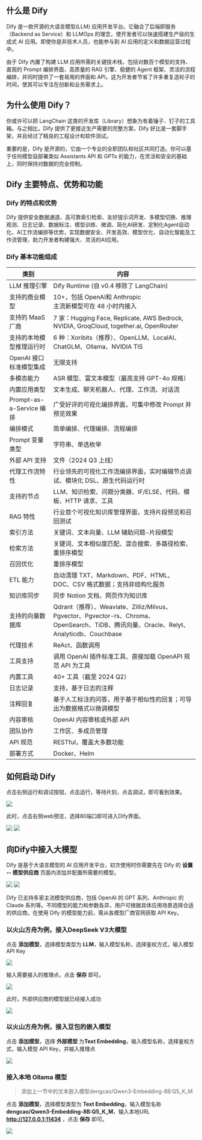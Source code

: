 ## 什么是 Dify

Dify 是一款开源的大语言模型(LLM) 应用开发平台。它融合了后端即服务（Backend as Service）和 LLMOps 的理念，使开发者可以快速搭建生产级的生成式 AI 应用。即使你是非技术人员，也能参与到 AI 应用的定义和数据运营过程中。

由于 Dify 内置了构建 LLM 应用所需的关键技术栈，包括对数百个模型的支持、直观的 Prompt 编排界面、高质量的 RAG 引擎、稳健的 Agent 框架、灵活的流程编排，并同时提供了一套易用的界面和 API。这为开发者节省了许多重复造轮子的时间，使其可以专注在创新和业务需求上。

## 为什么使用 Dify？
你或许可以把 LangChain 这类的开发库（Library）想象为有着锤子、钉子的工具箱。与之相比，Dify 提供了更接近生产需要的完整方案，Dify 好比是一套脚手架，并且经过了精良的工程设计和软件测试。

重要的是，Dify 是开源的，它由一个专业的全职团队和社区共同打造。你可以基于任何模型自部署类似 Assistants API 和 GPTs 的能力，在灵活和安全的基础上，同时保持对数据的完全控制。

## Dify 主要特点、优势和功能
### Dify 的特点和优势
Dify 提供安全数据通道、高可靠索引检索、友好提示词开发、多模型切换、推理观测、日志记录、数据标注、模型训练、微调、简化AI研发、定制化Agent自动化、AI工作流编排等优势，实现数据安全、开发高效、模型优化、自动化智能及工作流管理，助力开发者构建强大、灵活的AI应用。

### Dify 基本功能组成

|类别|	内容|
|---|---|
|LLM 推理引擎	|Dify Runtime (自 v0.4 移除了 LangChain)
|支持的商业模型	|10+，包括 OpenAI和 Anthropic <br>主流新模型可在 48 小时内接入|
|支持的 MaaS 厂商	|7 家：Hugging Face, Replicate, AWS Bedrock, NVIDIA, GroqCloud, together.ai, OpenRouter|
|支持的本地模型推理运行时	|6 种：Xoribits（推荐）、OpenLLM、LocalAI、ChatGLM、Ollama、NVIDIA TIS|
|OpenAI 接口标准模型集成	|无限支持|
|多模态能力	|ASR 模型、富文本模型（最高支持 GPT-4o 规格）|
|内置应用类型	|文本生成、聊天机器人、代理、工作流、对话流|
|Prompt-as-a-Service 编排	|广受好评的可视化编排界面，可集中修改 Prompt 并预览效果|
|编排模式	|简单编排、代理编排、流程编排|
|Prompt 变量类型	|字符串、单选枚举|
|外部 API 支持	|文件（2024 Q3 上线）|
|代理工作流特性	|行业领先的可视化工作流编排界面，实时编辑节点调试、模块化 DSL、原生代码运行时|
|支持的节点	|LLM、知识检索、问题分类器、IF/ELSE、代码、模板、HTTP 请求、工具|
|RAG 特性	|行业首个可视化知识库管理界面，支持片段预览和召回测试|
|索引方法	|关键词、文本向量、LLM 辅助问题-片段模型|
|检索方法	|关键词、文本相似度匹配、混合搜索、多路径检索、重排序模型|
|召回优化	|重排序模型|
|ETL 能力	|自动清理 TXT、Markdown、PDF、HTML、DOC、CSV 格式数据；支持非结构化服务|
|知识库同步	|同步 Notion 文档、网页作为知识库|
|支持的向量数据库	|Qdrant（推荐）、Weaviate、Zilliz/Milvus、Pgvector、Pgvector-rs、Chroma、OpenSearch、TiDB、腾讯向量、Oracle、Relyt、Analyticdb、Couchbase|
|代理技术	|ReAct、函数调用|
|工具支持	|调用 OpenAI 插件标准工具、直接加载 OpenAPI 规范 API 为工具|
|内置工具	|40+ 工具（截至 2024 Q2）|
|日志记录	|支持，基于日志的注释|
|注释回复	|基于人工标注的问答，用于基于相似性的回复；可导出为数据格式以微调模型|
|内容审核	|OpenAI 内容审核或外部 API|
|团队协作	|工作区、多成员管理|
|API 规范	|RESTful，覆盖大多数功能|
|部署方式	|Docker、Helm|

## 如何启动 Dify

点击右侧运行和调试按钮，点击运行，等待片刻，点击调试，即可看到效果。

<img src="/img/1.png">

此时，点击右侧web预览，选择80端口即可进入Dify界面。

<img src="/img/2.png">

<img src="/img/3.png">

## 向Dify中接入大模型
Dify 是基于大语言模型的 AI 应用开发平台，初次使用时你需要先在 Dify 的 **设置 -- 模型供应商** 页面内添加并配置所需要的模型。

<img src="/img/4.png">

<img src="/img/5.png">

Dify 已支持多家主流模型供应商，包括 OpenAI 的 GPT 系列、Anthropic 的 Claude 系列等。不同模型的能力和参数各异，用户可根据具体应用场景选择合适的供应商。在使用 Dify 的模型能力前，需从各模型厂商官网获取 API Key。

### 以火山方舟为例，接入DeepSeek V3大模型

点击 **添加模型**，选择模型类型为 **LLM**，输入模型名称，选择鉴权方式，输入模型 API Key

<img src="/img/6.png">

输入需要接入的推理点，点击 **保存** 即可。

<img src="/img/7.png">

此时，外部供应商的模型就已经接入成功

<img src="/img/8.png">

### 以火山方舟为例，接入豆包的嵌入模型
点击 **添加模型**，选择 **外部模型** 为**Text Embedding**，输入模型名称，选择鉴权方式，输入模型 API Key，并输入推理点

<img src="/img/10.png">


### 接入本地 Ollama 模型

>添加上一节中的文本嵌入模型dengcao/Qwen3-Embedding-8B:Q5_K_M

点击 **添加模型**，选择模型类型为 **Text Embedding**，输入模型名称
**dengcao/Qwen3-Embedding-8B:Q5_K_M**，输入本地URL **http://127.0.0.1:11434** ，点击 **保存** 即可。

<img src="/img/9.png">

